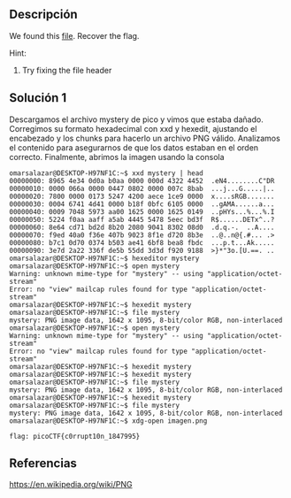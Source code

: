 ## Descripción 
We found this [file](https://jupiter.challenges.picoctf.org/static/ab30fcb7d47364b4190a7d3d40edb551/mystery). Recover the flag.

Hint:
1. Try fixing the file header
## Solución 1

Descargamos el archivo mystery de pico y vimos que estaba dañado. Corregimos su formato hexadecimal con xxd y hexedit, ajustando el encabezado y los chunks para hacerlo un archivo PNG válido. Analizamos el contenido para asegurarnos de que los datos estaban en el orden correcto. Finalmente, abrimos la imagen usando la consola 

```
omarsalazar@DESKTOP-H97NF1C:~$ xxd mystery | head
00000000: 8965 4e34 0d0a b0aa 0000 000d 4322 4452  .eN4........C"DR
00000010: 0000 066a 0000 0447 0802 0000 007c 8bab  ...j...G.....|..
00000020: 7800 0000 0173 5247 4200 aece 1ce9 0000  x....sRGB.......
00000030: 0004 6741 4d41 0000 b18f 0bfc 6105 0000  ..gAMA......a...
00000040: 0009 7048 5973 aa00 1625 0000 1625 0149  ..pHYs...%...%.I
00000050: 5224 f0aa aaff a5ab 4445 5478 5eec bd3f  R$......DETx^..?
00000060: 8e64 cd71 bd2d 8b20 2080 9041 8302 08d0  .d.q.-.  ..A....
00000070: f9ed 40a0 f36e 407b 9023 8f1e d720 8b3e  ..@..n@{.#... .>
00000080: b7c1 0d70 0374 b503 ae41 6bf8 bea8 fbdc  ...p.t...Ak.....
00000090: 3e7d 2a22 336f de5b 55dd 3d3d f920 9188  >}*"3o.[U.==. ..
omarsalazar@DESKTOP-H97NF1C:~$ hexeditor mystery
omarsalazar@DESKTOP-H97NF1C:~$ open mystery
Warning: unknown mime-type for "mystery" -- using "application/octet-stream"
Error: no "view" mailcap rules found for type "application/octet-stream"
omarsalazar@DESKTOP-H97NF1C:~$ hexedit mystery
omarsalazar@DESKTOP-H97NF1C:~$ file mystery
mystery: PNG image data, 1642 x 1095, 8-bit/color RGB, non-interlaced
omarsalazar@DESKTOP-H97NF1C:~$ open mystery
Warning: unknown mime-type for "mystery" -- using "application/octet-stream"
Error: no "view" mailcap rules found for type "application/octet-stream"
omarsalazar@DESKTOP-H97NF1C:~$ hexedit mystery
omarsalazar@DESKTOP-H97NF1C:~$ hexedit mystery
omarsalazar@DESKTOP-H97NF1C:~$ file mystery
mystery: PNG image data, 1642 x 1095, 8-bit/color RGB, non-interlaced
omarsalazar@DESKTOP-H97NF1C:~$ hexedit mystery
omarsalazar@DESKTOP-H97NF1C:~$ file mystery
mystery: PNG image data, 1642 x 1095, 8-bit/color RGB, non-interlaced
omarsalazar@DESKTOP-H97NF1C:~$ xdg-open imagen.png

flag: picoCTF{c0rrupt10n_1847995}
```

## Referencias
https://en.wikipedia.org/wiki/PNG